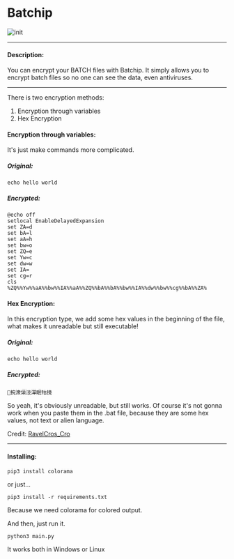 # Batchip

![__init__](https://github.com/MugoSquero/Batchip/raw/main/init.png)

----------
#### Description:
You can encrypt your BATCH files with Batchip.
It simply allows you to encrypt batch files so no one can see the data, even antiviruses.

---------
There is two encryption methods:

 1. Encryption through variables
 2. Hex Encryption

#### Encryption through variables:
It's just make commands more complicated.
##### Original:
	echo hello world
##### Encrypted:
	@echo off
	setlocal EnableDelayedExpansion
	set ZA=d
	set bA=l
	set aA=h
	set bw=o
	set ZQ=e
	set Yw=c
	set dw=w
	set IA= 
	set cg=r
	cls
	%ZQ%%Yw%%aA%%bw%%IA%%aA%%ZQ%%bA%%bA%%bw%%IA%%dw%%bw%%cg%%bA%%ZA%

#### Hex Encryption:
In this encryption type, we add some hex values in the beginning of the file, what makes it unreadable but still executable!
##### Original:
	echo hello world
##### Encrypted:
	਍捥潨栠汥潬眠牯摬

So yeah, it's obviously unreadable, but still works.
Of course it's not gonna work when you paste them in the .bat file, because they are some hex values, not text or alien language.

Credit: [RavelCros_Cro](https://www.youtube.com/c/RavelCrosCro/featured)

----------

#### Installing:
	pip3 install colorama

or just...

	pip3 install -r requirements.txt

Because we need colorama for colored output.

And then, just run it.

	python3 main.py

It works both in Windows or Linux
